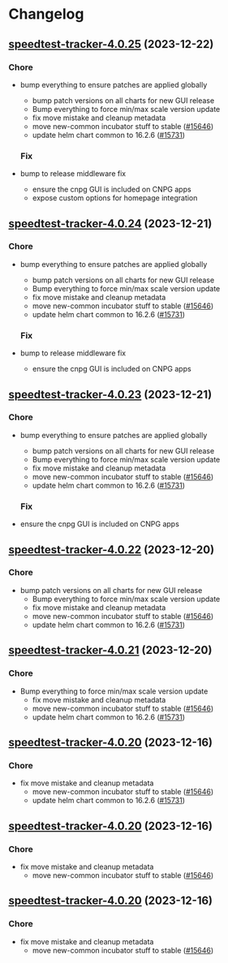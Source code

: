 # Changelog



## [speedtest-tracker-4.0.25](https://github.com/truecharts/charts/compare/speedtest-tracker-4.0.19...speedtest-tracker-4.0.25) (2023-12-22)

### Chore

- bump everything to ensure patches are applied globally
  - bump patch versions on all charts for new GUI release
  - Bump everything to force min/max scale version update
  - fix move mistake and cleanup metadata
  - move new-common incubator stuff to stable ([#15646](https://github.com/truecharts/charts/issues/15646))
  - update helm chart common to 16.2.6 ([#15731](https://github.com/truecharts/charts/issues/15731))
  
  ### Fix

- bump to release middleware fix
  - ensure the cnpg GUI is included on CNPG apps
  - expose custom options for homepage integration
  
  


## [speedtest-tracker-4.0.24](https://github.com/truecharts/charts/compare/speedtest-tracker-4.0.19...speedtest-tracker-4.0.24) (2023-12-21)

### Chore

- bump everything to ensure patches are applied globally
  - bump patch versions on all charts for new GUI release
  - Bump everything to force min/max scale version update
  - fix move mistake and cleanup metadata
  - move new-common incubator stuff to stable ([#15646](https://github.com/truecharts/charts/issues/15646))
  - update helm chart common to 16.2.6 ([#15731](https://github.com/truecharts/charts/issues/15731))
  
  ### Fix

- bump to release middleware fix
  - ensure the cnpg GUI is included on CNPG apps
  
  


## [speedtest-tracker-4.0.23](https://github.com/truecharts/charts/compare/speedtest-tracker-4.0.19...speedtest-tracker-4.0.23) (2023-12-21)

### Chore

- bump everything to ensure patches are applied globally
  - bump patch versions on all charts for new GUI release
  - Bump everything to force min/max scale version update
  - fix move mistake and cleanup metadata
  - move new-common incubator stuff to stable ([#15646](https://github.com/truecharts/charts/issues/15646))
  - update helm chart common to 16.2.6 ([#15731](https://github.com/truecharts/charts/issues/15731))
  
  ### Fix

- ensure the cnpg GUI is included on CNPG apps
  
  


## [speedtest-tracker-4.0.22](https://github.com/truecharts/charts/compare/speedtest-tracker-4.0.19...speedtest-tracker-4.0.22) (2023-12-20)

### Chore

- bump patch versions on all charts for new GUI release
  - Bump everything to force min/max scale version update
  - fix move mistake and cleanup metadata
  - move new-common incubator stuff to stable ([#15646](https://github.com/truecharts/charts/issues/15646))
  - update helm chart common to 16.2.6 ([#15731](https://github.com/truecharts/charts/issues/15731))
  
  


## [speedtest-tracker-4.0.21](https://github.com/truecharts/charts/compare/speedtest-tracker-4.0.19...speedtest-tracker-4.0.21) (2023-12-20)

### Chore

- Bump everything to force min/max scale version update
  - fix move mistake and cleanup metadata
  - move new-common incubator stuff to stable ([#15646](https://github.com/truecharts/charts/issues/15646))
  - update helm chart common to 16.2.6 ([#15731](https://github.com/truecharts/charts/issues/15731))
  
  


## [speedtest-tracker-4.0.20](https://github.com/truecharts/charts/compare/speedtest-tracker-4.0.19...speedtest-tracker-4.0.20) (2023-12-16)

### Chore

- fix move mistake and cleanup metadata
  - move new-common incubator stuff to stable ([#15646](https://github.com/truecharts/charts/issues/15646))
  - update helm chart common to 16.2.6 ([#15731](https://github.com/truecharts/charts/issues/15731))
  
  


## [speedtest-tracker-4.0.20](https://github.com/truecharts/charts/compare/speedtest-tracker-4.0.19...speedtest-tracker-4.0.20) (2023-12-16)

### Chore

- fix move mistake and cleanup metadata
  - move new-common incubator stuff to stable ([#15646](https://github.com/truecharts/charts/issues/15646))
  
  


## [speedtest-tracker-4.0.20](https://github.com/truecharts/charts/compare/speedtest-tracker-4.0.19...speedtest-tracker-4.0.20) (2023-12-16)

### Chore

- fix move mistake and cleanup metadata
  - move new-common incubator stuff to stable ([#15646](https://github.com/truecharts/charts/issues/15646))
  
  